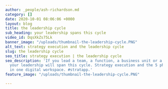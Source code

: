 ```yaml
---
author: _people/ash-richardson.md
category: []
date: 2020-10-01 08:06:06 +0000
layout: blog
title: the leadership cycle
sub_heading: your leadership spans this cycle
video_id: DqsXkZs75Lk
banner_image: "/uploads/thumbnail-the-leadership-cycle.PNG"
alt_text: strategy execution and the leadership cycle
slug: the leadership cycle
seo_title: strategy execution | the leadership cycle
seo_description: 'If you lead a team, a function, a business unit or a company, then
  your leadership will span this cycle. Strategy execution and the 5 phases of leadership,
  in one digital workspace. #stratapp.'
feature_image: "/uploads/thumbnail-the-leadership-cycle.PNG"

---
```


